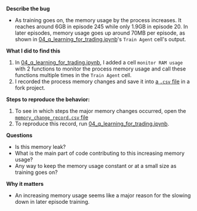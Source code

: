 **Describe the bug**
- As training goes on, the memory usage by the process increases. It reaches around 6GB in episode 245 while only 1.9GB in episode 20. In later episodes, memory usage goes up around 70MB per episode, as shown in [04_q_learning_for_trading.ipynb](https://github.com/DavidHJong/machine-learning-for-trading/blob/e514b7a47d9df1cda453161b35b63e0ed54955eb/22_deep_reinforcement_learning/04_q_learning_for_trading.ipynb)'s `Train Agent` cell's output. 

**What I did to find this**
1. In [04_q_learning_for_trading.ipynb](https://github.com/DavidHJong/machine-learning-for-trading/blob/e514b7a47d9df1cda453161b35b63e0ed54955eb/22_deep_reinforcement_learning/04_q_learning_for_trading.ipynb), I added a cell `monitor RAM usage` with 2 functions to monitor the process memory usage and call these functions multiple times in the `Train Agent` cell. 
2. I recorded the process memory changes and save it into [a `.csv` file](https://github.com/DavidHJong/machine-learning-for-trading/blob/main/22_deep_reinforcement_learning/memory_change_record.csv) in a fork project.

**Steps to reproduce the behavior:**
1. To see in which steps the major memory changes occurred, open the[ `memory_change_record.csv` file](https://github.com/DavidHJong/machine-learning-for-trading/blob/main/22_deep_reinforcement_learning/memory_change_record.csv) 
2. To reproduce this record, run [04_q_learning_for_trading.ipynb](https://github.com/DavidHJong/machine-learning-for-trading/blob/e514b7a47d9df1cda453161b35b63e0ed54955eb/22_deep_reinforcement_learning/04_q_learning_for_trading.ipynb). 

**Questions**
 - Is this memory leak? 
 - What is the main part of code contributing to this increasing memory usage? 
 - Any way to keep the memory usage constant or at a small size as training goes on? 

**Why it matters**
 - An increasing memory usage seems like a major reason for the slowing down in later episode training. 
